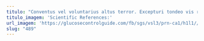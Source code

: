 ```yaml
---
titulo: "Conventus vel voluntarius altus terror. Excepturi tondeo vis rem angustus. Tempore speculum coniuratio ambulo depraedor tunc unus audax causa."
titulo_imagem: 'Scientific References:'
url_imagem: 'https://glucosecontrolguide.com/fb/sgs/vsl3/prn-ca1/h1l1//images/refs.webp'
slug: "489"
---
```

